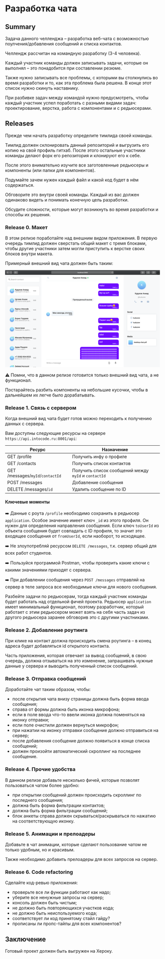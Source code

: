 # Разработка чата

## Summary

Задача данного челленджа – разработка веб-чата с возможностью поулчения/добавления сообщений и списка контактов.

Челлендж рассчитан на командную разработку (3-4 человека).

Каждый участник команды должен записывать задачи, которые он выполнял – это понадобится при составлении резюме.

Также нужно записывать все проблемы, с которыми вы столкнулись во время разработки и то, как эта проблема была решена. В конце этот список нужно скинуть наставнику.

При разбивке задач между командой нужно предусмотреть, чтобы каждый участник успел поработать с разными видами задач: проектирование, верстка, работа с компонентами и с редьюсерами.

## Releases

Прежде чем начать разработку определите тимлида своей команды.

Тимлид должен склонировать данный репозиторий и выгрузить его копию на свой профиль гитхаб. После этого остальные участники команды делают форк его репозитория и клонируют его к себе.

После этого внимательно изучите все заготовленные редьюсеры и компоненты (или папки для компонентов).

Подумайте зачем нужен каждый файл и какой код будет в нём содержаться.

Обговорите это внутри своей команды. Каждый из вас должен одинаково видеть и понимать конечную цель разработки.

Обсудите сложности, которые могут возникнуть во время разработки и способы их решения.

### Release 0. Макет

В этом релизе поработайте над внешним видом приложения. В первую очередь тимлид должен сверстать общий макет с тремя блоками, чтобы другие участники затем могли приступить к верстке своих блоков внутри макета.

Примерный внешний вид чата должен быть таким:

![](./img.png)

⚠️ Помни, что в данном релизе готовится только внешний вид чата, а не функционал.

Постарайтесь разбить компоненты на небольшие кусочки, чтобы в дальнейшем их легче было дорабатывать.

### Release 1. Связь с сервером

Когда внешний вид чата будет готов можно переходить к получению данных с сервера.

Вам доступны следующие ресурсы на сервере `https://api.intocode.ru:8001/api`:

| Ресурс                           | Назначение                                           |
| -------------------------------- | ---------------------------------------------------- |
| GET /profile                     | Получить инфу о профиле                              |
| GET /contacts                    | Получить список контактов                            |
| GET /messages/`myId`/`contactId` | Получить список сообщений между `myId` и `contactId` |
| POST /messages                   | Добавление сообщения                                 |
| DELETE /messages/`id`            | Удалить сообщение по ID                              |

#### Ключевые моменты

➡️ Данные с роута `/profile` необходимо сохранить в редьюсер `application`.
Особое значение имеет ключ `_id` из этого профиля. Он нужен для определения направления сообщения. Если ключ `toUserId` из объекта сообщения будет совпадать с ID профиля, то значит это входящее сообщения от `fromUserId`, если наоборот, то исходящее.

➡️ Не злоупотребляй ресурсом `DELETE /messages`, т.к. сервер общий для всех работ студентов.

➡️ Пользуйся программой Postman, чтобы проверить какие ключи с какими значениями приходят с сервера.

➡️ При добавлении сообщения через `POST /messages` отправляй на сервер в теле запроса все необходимые ключи для нового сообщения.

Разбейте задачи по редьюсерам, тогда каждый участник команды будет работать над отдельной фичей проекта. Редьюсер `application` имеет минимальный функционал, поэтому разработчик, который работает с этим редьюсером может взять на себя часть задач из другого редьюсера заранее обговорив это с другими участниками.

### Release 2. Добавление роутинга

При клике на контакт должна происходить смена роутинга – в конец адреса будет добавляться id открытого контакта.

Часть приложения, которая отвечает за вывод сообщений, в свою очередь, должна отзываться на это изменение, запрашивать нужные данные у сервера и выводить полученный список сообщений.

### Release 3. Отправка сообщений

Доработайте чат таким образом, чтобы:

- после открытия чата внизу страницы должна быть форма ввода сообщения;
- справа от формы должна быть иконка микрофона;
- если в поле ввода что-то ввели иконка должна поменяться на иконку отправки;
- если поле очистили должен вернуться микрофон;
- при нажатии на иконку отправки сообщение должно отправиться на сервер;
- после добавления сообщение должно появиться в конце списка сообщений;
- должен произойти автоматический скроллинг на последнее сообщение.

### Release 4. Прочие удобства

В данном релизе добавьте несколько фичей, которые позволят пользоваться чатом более удобно:

- при открытии сообщений должен происходить скроллинг по последнего сообщения;
- должна быть форма фильтрации контактов;
- должна быть форма фильтрации сообщений;
- блок анкеты справа должен скрываться/раскрываться по нажатию на соответствующую иконку.

### Release 5. Анимации и прелоадеры

Добавьте в чат анимации, которые сделают пользование чатом не только удобным, но и красивым.

Также необходимо добавить прелоадеры для всех запросов на сервер.

### Release 6. Code refactoring

Сделайте код-ревью приложения:

- проверьте все ли функции работают как надо;
- уберите все ненужные запросы на сервер;
- консоль должен быть чистым;
- не должно быть повторяющихся участков кода;
- не должно быть неиспользуемого кода;
- соответствует ли код принятому стайл гайду?
- прописаны ли пропс-тайпы для всех компонентов?

## Заключение

Готовый проект должен быть выгружен на Хероку.
